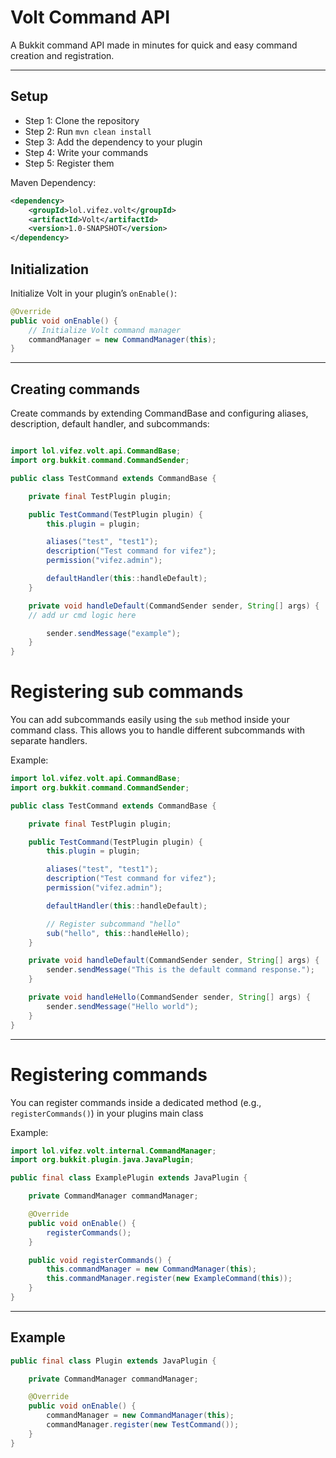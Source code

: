 # Volt Command API

A Bukkit command API made in minutes for quick and easy command creation and registration.

---

## Setup
- Step 1: Clone the repository
- Step 2: Run `mvn clean install`
- Step 3: Add the dependency to your plugin
- Step 4: Write your commands
- Step 5: Register them

Maven Dependency:
```xml
<dependency>
    <groupId>lol.vifez.volt</groupId>
    <artifactId>Volt</artifactId>
    <version>1.0-SNAPSHOT</version>
</dependency>
```

## Initialization
Initialize Volt in your plugin’s `onEnable()`:

```java
@Override
public void onEnable() {
    // Initialize Volt command manager
    commandManager = new CommandManager(this);
}

```
---
## Creating commands
Create commands by extending CommandBase and configuring aliases, description, default handler, and subcommands:
```java

import lol.vifez.volt.api.CommandBase;
import org.bukkit.command.CommandSender;

public class TestCommand extends CommandBase {

    private final TestPlugin plugin;

    public TestCommand(TestPlugin plugin) {
        this.plugin = plugin;

        aliases("test", "test1");
        description("Test command for vifez");
        permission("vifez.admin");

        defaultHandler(this::handleDefault);
    }

    private void handleDefault(CommandSender sender, String[] args) {
    // add ur cmd logic here

        sender.sendMessage("example");
    }
}
```

# Registering sub commands
You can add subcommands easily using the `sub` method inside your command class. This allows you to handle different subcommands with separate handlers.

Example:

```java
import lol.vifez.volt.api.CommandBase;
import org.bukkit.command.CommandSender;

public class TestCommand extends CommandBase {

    private final TestPlugin plugin;

    public TestCommand(TestPlugin plugin) {
        this.plugin = plugin;

        aliases("test", "test1");
        description("Test command for vifez");
        permission("vifez.admin");

        defaultHandler(this::handleDefault);

        // Register subcommand "hello"
        sub("hello", this::handleHello);
    }

    private void handleDefault(CommandSender sender, String[] args) {
        sender.sendMessage("This is the default command response.");
    }

    private void handleHello(CommandSender sender, String[] args) {
        sender.sendMessage("Hello world");
    }
}
```
---
# Registering commands

You can register commands inside a dedicated method (e.g., `registerCommands()`) in your plugins main class

Example:
```java
import lol.vifez.volt.internal.CommandManager;
import org.bukkit.plugin.java.JavaPlugin;

public final class ExamplePlugin extends JavaPlugin {

    private CommandManager commandManager;

    @Override
    public void onEnable() {
        registerCommands();
    }

    public void registerCommands() {
        this.commandManager = new CommandManager(this);
        this.commandManager.register(new ExampleCommand(this));
    }
}

```

---
## Example
```java
public final class Plugin extends JavaPlugin {

    private CommandManager commandManager;

    @Override
    public void onEnable() {
        commandManager = new CommandManager(this);
        commandManager.register(new TestCommand());
    }
}
```

